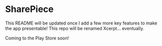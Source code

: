 # SharePiece

This README will be updated once I add a few more key features to make the app presentable!
This repo will be renamed Xcerpt... eventually.

Coming to the Play Store soon!
